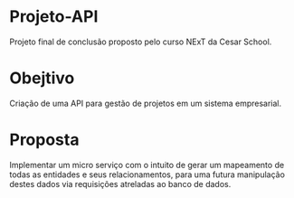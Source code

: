 # Projeto-API
Projeto final de conclusão proposto pelo curso NExT da Cesar School.
# Obejtivo
Criação de uma API para gestão de projetos em um sistema empresarial.
# Proposta
Implementar um micro serviço com o intuito de gerar um mapeamento de todas as entidades
e seus relacionamentos, para uma futura manipulação destes dados via requisições
atreladas ao banco de dados.
